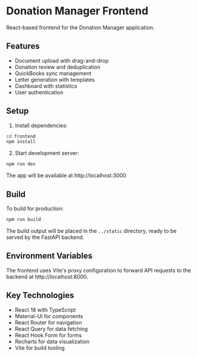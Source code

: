 # Donation Manager Frontend

React-based frontend for the Donation Manager application.

## Features

- Document upload with drag-and-drop
- Donation review and deduplication
- QuickBooks sync management
- Letter generation with templates
- Dashboard with statistics
- User authentication

## Setup

1. Install dependencies:
```bash
cd frontend
npm install
```

2. Start development server:
```bash
npm run dev
```

The app will be available at http://localhost:3000

## Build

To build for production:
```bash
npm run build
```

The build output will be placed in the `../static` directory, ready to be served by the FastAPI backend.

## Environment Variables

The frontend uses Vite's proxy configuration to forward API requests to the backend at http://localhost:8000.

## Key Technologies

- React 18 with TypeScript
- Material-UI for components
- React Router for navigation
- React Query for data fetching
- React Hook Form for forms
- Recharts for data visualization
- Vite for build tooling
